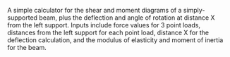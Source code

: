 A simple calculator for the shear and moment diagrams of a simply-supported beam, plus the deflection and angle of rotation at distance X from the left support. Inputs include force values for 3 point loads, distances from the left support for each point load, distance X for the deflection calculation, and the modulus of elasticity and moment of inertia for the beam. 
